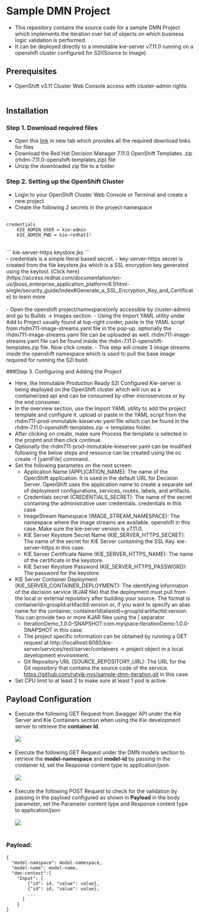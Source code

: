 # Sample DMN Project
- This repository contains the source code for a sample DMN Project which implements the iteration over list of objects on which business logic validation is performed.
- It can be deployed directly to a immutable kie-server v7.11.0 running on a openshift cluster configured for S2I(Source to Image).
## Prerequisites
- OpenShift v3.11 Cluster Web Console access with cluster-admin rights<br /><br />
## Installation
### Step 1. Download required files
 - Open this [link](https://access.redhat.com/jbossnetwork/restricted/listSoftware.html?downloadType=distributions&product=rhdm&version=7.11.0) in new tab which provides all the required download links for files
 - Download the Red Hat Decision Manager 7.11.0 OpenShift Templates .zip (rhdm-7.11.0-openshift-templates.zip) file
 - Unzip the downloaded zip file to a folder

 ### Step 2. Setting up the OpenShift Cluster
 - Login to your OpenShift Cluster Web Console or Terminal and create a new project
 - Create the following 2 secrets in the project namespace<br /><br/>
```
credentials
	KIE_ADMIN_USER = kie-admin
	KIE_ADMIN_PWD = kie-redhat1!
```
<br />
```
kie-server-https
	keystore.jks
```
<br />
 - credentials is a simple literal based secret.
 - key-server-https secret is created from the file keystore.jks which is a SSL encryption key generated using the keytool. [Click here](https://access.redhat.com/documentation/en-us/jboss_enterprise_application_platform/6.1/html-single/security_guide/index#Generate_a_SSL_Encryption_Key_and_Certificate) to learn more<br /><br />
 - Open the openshift project/namespace(only accessible by cluster-admin) and go to Builds&nbsp;&rarr;&nbsp;Images section.
 - Using the Import YAML utility under Add to Project usually found at top-right corder, paste in the YAML script from rhdm711-image-streams.yaml file in the pop-up. optionally the rhdm711-image-streams.yaml file can be uploaded as well. rhdm711-image-streams.yaml file can be found inside the rhdm-7.11.0-openshift-templates.zip file. Now click create.
 - This step will create 3 image streams inside the openshift namespace which is used to pull the base image required for running the S2I build.
 
 ###Step 3. Configuring and Adding the Project
 - Here, the Immutable Production Ready S2I Configured Kie-server is being deployed on the OpenShift cluster which will run as a containerized api and can be consumed by other microservices or by the end consumer.
 - In the overview section, use the Import YAML utility to add the project template and configure it. upload or paste in the YAML script from the rhdm711-prod-immutable-kieserver.yaml file which can be found in the rhdm-7.11.0-openshift-templates.zip&nbsp;&rarr;&nbsp;templates folder.
 - After clicking on create, make sure Process the template is selected in the propmt and then click continue.
 - Optionally the rhdm711-prod-immutable-kieserver.yaml can be modified following the below steps and resource can be created using the oc create -f [yamlFile] command.
 - Set the following parametes on the next screen:
 	- Application Name (APPLICATION_NAME): The name of the OpenShift application. It is used in the default URL for Decision Server. OpenShift uses the application name to create a separate set of deployment configurations, services, routes, labels, and artifacts.
 	- Credentials secret (CREDENTIALS_SECRET): The name of the secret containing the administrative user credentials. credentials in this case.
 	- ImageStream Namespace (IMAGE_STREAM_NAMESPACE): The namespace where the image streams are available. openshift in this case. Make sure the kie-server version is v7.11.0.
 	- KIE Server Keystore Secret Name (KIE_SERVER_HTTPS_SECRET): The name of the secret for KIE Server containing the SSL Key. kie-server-https in this case.
 	- KIE Server Certificate Name (KIE_SERVER_HTTPS_NAME): The name of the certificate in the keystore.
 	- KIE Server Keystore Password (KIE_SERVER_HTTPS_PASSWORD): The password for the keystore.
 - KIE Server Container Deployment (KIE_SERVER_CONTAINER_DEPLOYMENT): The identifying information of the decision service (KJAR file) that the deployment must pull from the local or external repository after building your source. The format is containerId=groupId:artifactId:version or, if you want to specify an alias name for the container, containerId(aliasId)=groupId:artifactId:version. You can provide two or more KJAR files using the | separator
 	- IterationDemo_1.0.0-SNAPSHOT:com.myspace:IterationDemo:1.0.0-SNAPSHOT in this case.
 	- The project specific information can be obtained by running a GET request at http://localhost:8080/kie-server/services/rest/server/containers &rarr;&nbsp;project object in a local development environment.
 	- Git Repository URL (SOURCE_REPOSITORY_URL): The URL for the Git repository that contains the source code of the service. https://github.com/rutvik-nvs/sample-dmn-iteration.git in this case.
 - Set CPU limit to at least 2 to make sure at least 1 pod is active.

## Payload Configuration
- Execute the following GET Request from Swagger API under the Kie Server and Kie Containers section when using the Kie development server to retrieve the **container Id**.<br /><br />
![](https://github.com/RutvikPanchal/sampleDMN/blob/master/docs/GET%20Containers.png?raw=true)<br /><br />
- Execute the following GET Request under the DMN models section to retrieve the **model-namespace** and **model-id** by passing in the container Id, set the Response content type to application/json<br /><br />
![](https://github.com/RutvikPanchal/sampleDMN/blob/master/docs/GET%20Info.png?raw=true)<br /><br />
- Execute the following POST Request to check for the validation by passing in the payload configured as shown in **Payload** in the body parameter, set the Parameter content type and Response content type to application/json<br /><br />
![](https://github.com/RutvikPanchal/sampleDMN/blob/master/docs/POST%20Info.png?raw=true)<br /><br />
### Payload:
```
{
  "model-namspace": model-namespace,
  "model-name": model-name,
  "dmn-context":{
    "Input": [
        {"id": id, "value": value},
        {"id": id, "value": value},
        ...
      ]
    }
}
```
